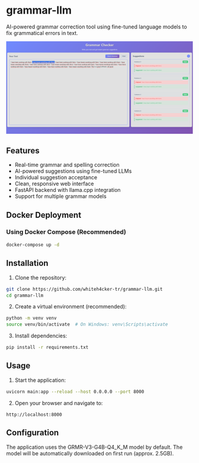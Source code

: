 # grammar-llm
AI-powered grammar correction tool using fine-tuned language models to fix grammatical errors in text.

![grammar-llm](static/img/grammar-llm.png)

## Features

- Real-time grammar and spelling correction
- AI-powered suggestions using fine-tuned LLMs
- Individual suggestion acceptance
- Clean, responsive web interface
- FastAPI backend with llama.cpp integration
- Support for multiple grammar models

## Docker Deployment

### Using Docker Compose (Recommended)
```bash
docker-compose up -d
```

## Installation

1. Clone the repository:
```bash
git clone https://github.com/whiteh4cker-tr/grammar-llm.git
cd grammar-llm
```

2. Create a virtual environment (recommended):
```bash
python -m venv venv
source venv/bin/activate  # On Windows: venv\Scripts\activate
```

3. Install dependencies:
```bash
pip install -r requirements.txt
```
## Usage

1. Start the application:
```bash
uvicorn main:app --reload --host 0.0.0.0 --port 8000
```
2. Open your browser and navigate to:
```text
http://localhost:8000
```

## Configuration
The application uses the GRMR-V3-G4B-Q4_K_M model by default. The model will be automatically downloaded on first run (approx. 2.5GB).
